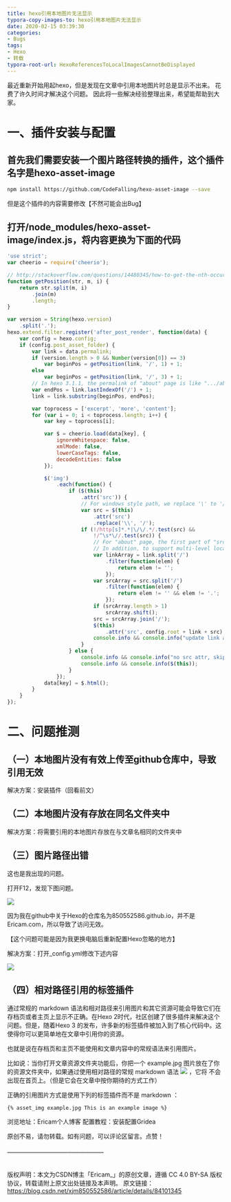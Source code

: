 ```yaml
---
title: hexo引用本地图片无法显示
typora-copy-images-to: hexo引用本地图片无法显示
date: 2020-02-15 03:39:30
categories:
- Bugs
tags:
- Hexo
- 转载
typora-root-url: HexoReferencesToLocalImagesCannotBeDisplayed
---
```


最近重新开始用起hexo，但是发现在文章中引用本地图片时总是显示不出来。
花费了许久时间才解决这个问题。
因此将一些解决经验整理出来，希望能帮助到大家。

# 一、插件安装与配置

## 首先我们需要安装一个图片路径转换的插件，这个插件名字是hexo-asset-image
```bash
npm install https://github.com/CodeFalling/hexo-asset-image --save
```

但是这个插件的内容需要修改【不然可能会出Bug】

## 打开/node_modules/hexo-asset-image/index.js，将内容更换为下面的代码

```javascript
'use strict';
var cheerio = require('cheerio');

// http://stackoverflow.com/questions/14480345/how-to-get-the-nth-occurrence-in-a-string
function getPosition(str, m, i) {
    return str.split(m, i)
        .join(m)
        .length;
}

var version = String(hexo.version)
    .split('.');
hexo.extend.filter.register('after_post_render', function(data) {
    var config = hexo.config;
    if (config.post_asset_folder) {
        var link = data.permalink;
        if (version.length > 0 && Number(version[0]) == 3)
            var beginPos = getPosition(link, '/', 1) + 1;
        else
            var beginPos = getPosition(link, '/', 3) + 1;
        // In hexo 3.1.1, the permalink of "about" page is like ".../about/index.html".
        var endPos = link.lastIndexOf('/') + 1;
        link = link.substring(beginPos, endPos);

        var toprocess = ['excerpt', 'more', 'content'];
        for (var i = 0; i < toprocess.length; i++) {
            var key = toprocess[i];

            var $ = cheerio.load(data[key], {
                ignoreWhitespace: false,
                xmlMode: false,
                lowerCaseTags: false,
                decodeEntities: false
            });

            $('img')
                .each(function() {
                    if ($(this)
                        .attr('src')) {
                        // For windows style path, we replace '\' to '/'.
                        var src = $(this)
                            .attr('src')
                            .replace('\\', '/');
                        if (!/http[s]*.*|\/\/.*/.test(src) &&
                            !/^\s*\//.test(src)) {
                            // For "about" page, the first part of "src" can't be removed.
                            // In addition, to support multi-level local directory.
                            var linkArray = link.split('/')
                                .filter(function(elem) {
                                    return elem != '';
                                });
                            var srcArray = src.split('/')
                                .filter(function(elem) {
                                    return elem != '' && elem != '.';
                                });
                            if (srcArray.length > 1)
                                srcArray.shift();
                            src = srcArray.join('/');
                            $(this)
                                .attr('src', config.root + link + src);
                            console.info && console.info("update link as:-->" + config.root + link + src);
                        }
                    } else {
                        console.info && console.info("no src attr, skipped...");
                        console.info && console.info($(this));
                    }
                });
            data[key] = $.html();
        }
    }
});
```

# 二、问题推测

## （一）本地图片没有有效上传至github仓库中，导致引用无效

解决方案：安装插件（回看前文）

## （二）本地图片没有存放在同名文件夹中

解决方案：将需要引用的本地图片存放在与文章名相同的文件夹中

## （三）图片路径出错

这也是我出现的问题。

打开F12，发现下图问题。

![](20181115112933605.png)

因为我在github中关于Hexo的仓库名为850552586.github.io，并不是Ericam.com，所以导致了访问无效。

【这个问题可能是因为我更换电脑后重新配置Hexo忽略的地方】

解决方案：打开_config.yml修改下述内容

![](20181115112941162.png)

## （四）相对路径引用的标签插件

通过常规的 markdown 语法和相对路径来引用图片和其它资源可能会导致它们在存档页或者主页上显示不正确。在Hexo 2时代，社区创建了很多插件来解决这个问题。但是，随着Hexo 3 的发布，许多新的标签插件被加入到了核心代码中。这使得你可以更简单地在文章中引用你的资源。

也就是说在存档页和主页不能使用和文章内容中的常规语法来引用图片。

比如说：当你打开文章资源文件夹功能后，你把一个 example.jpg 图片放在了你的资源文件夹中，如果通过使用相对路径的常规 markdown 语法 ![](/example.jpg) ，它将 不会 出现在首页上。（但是它会在文章中按你期待的方式工作）

正确的引用图片方式是使用下列的标签插件而不是 markdown ：

```
{% asset_img example.jpg This is an example image %}
```

浏览地址：Ericam个人博客
配置教程：安装配置Gridea

原创不易，请勿转载。如有问题，可以评论区留言。点赞！

###### ————————————————

版权声明：本文为CSDN博主「Ericam_」的原创文章，遵循 CC 4.0 BY-SA 版权协议，转载请附上原文出处链接及本声明。
原文链接：https://blog.csdn.net/xjm850552586/article/details/84101345
